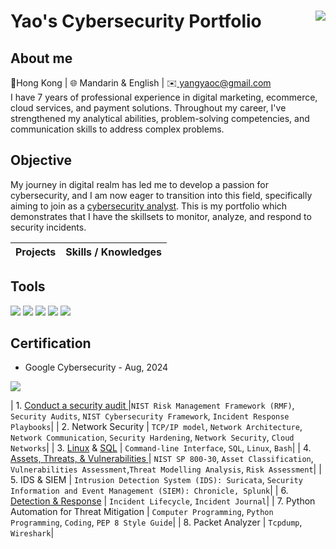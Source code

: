 # Yao's Cybersecurity Portfolio <a href="https://www.linkedin.com/in/yaocyang/"><img align="right" img src="https://img.shields.io/badge/-LinkedIn-0072b1?&style=for-the-badge&logo=linkedin&logoColor=white" /></a>
## About me
<div></div>
<div>📍Hong Kong | 🌐 Mandarin & English | ✉️<a href="mailto:yangyaoc@gmail.com"> yangyaoc@gmail.com </a></div>
<div>I have 7 years of professional experience in digital marketing, ecommerce, cloud services, and payment solutions. Throughout my career, I've strengthened my analytical abilities, problem-solving competencies, and communication skills to address complex problems. </div>



## Objective
My journey in digital realm has led me to develop a passion for cybersecurity, and I am now eager to transition into this field, specifically aiming to join as a <ins>cybersecurity analyst</ins>. This is my portfolio which demonstrates that I have the skillsets to monitor, analyze, and respond to security incidents. 

| Projects                   | Skills / Knowledges                                  |
|----------------------------|------------------------------------------------------|



## Tools
<div>
    <img src="https://img.shields.io/badge/-Wireshark-1679A7?&style=for-the-badge&logo=Wireshark&logoColor=white" />
    <img src="https://img.shields.io/badge/-Splunk-000000?&style=for-the-badge&logo=Splunk&logoColor=white" />
    <img src="https://img.shields.io/badge/-Python-ffde57?&style=for-the-badge&logo=Python&logoColor=4584b6" />
    <img src="https://img.shields.io/badge/-SQL-F29111?&style=for-the-badge&logo=SQLdatabase&logoColor=white" />
    <img src="https://img.shields.io/badge/-Linux command line-ffde57?&style=for-the-badge&logo=Linux&logoColor=black" />
</div>

## Certification
- Google Cybersecurity - Aug, 2024
<div>
<a href="https://www.coursera.org/account/accomplishments/professional-cert/R2JGMY6SET32"><img src="https://s3.amazonaws.com/coursera_assets/meta_images/generated/CERTIFICATE_LANDING_PAGE/CERTIFICATE_LANDING_PAGE~R2JGMY6SET32/CERTIFICATE_LANDING_PAGE~R2JGMY6SET32.jpeg" /></a>

</div>

| 1. <a href="securityaudit.md">Conduct a security audit </a>         |`NIST Risk Management Framework (RMF)`, `Security Audits`, `NIST Cybersecurity Framework`, `Incident Response Playbooks`|
| 2. Network Security | `TCP/IP model`, `Network Architecture`, `Network Communication`, `Security Hardening`, `Network Security`, `Cloud Networks`|
| 3. <a href="Linux/File Permissions.md">Linux</a> & <a href="SQL/Apply Filters.md">SQL</a>        | `Command-line Interface`, `SQL`, `Linux`, `Bash`|
| 4. <a href = "Vulnerability Assessment Report">Assets, Threats, & Vulnerabilities </a>  | `NIST SP 800-30`, `Asset Classification`, `Vulnerabilities Assessment`,`Threat Modelling Analysis`, `Risk Assessment`|
| 5. IDS & SIEM   | `Intrusion Detection System (IDS): Suricata`, `Security Information and Event Management (SIEM): Chronicle, Splunk`|
| 6. <a href ="Detection & Response">Detection & Response</a>   | `Incident Lifecycle`, `Incident Journal`|
| 7. Python Automation for Threat Mitigation | `Computer Programming`, `Python Programming`, `Coding`, `PEP 8 Style Guide`|
| 8. Packet Analyzer | `Tcpdump`, `Wireshark`|

